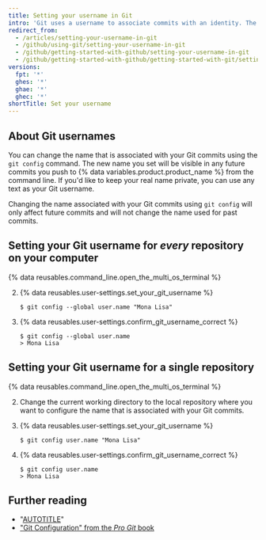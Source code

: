 ```yaml
---
title: Setting your username in Git
intro: 'Git uses a username to associate commits with an identity. The Git username is not the same as your {% data variables.product.product_name %} username.'
redirect_from:
  - /articles/setting-your-username-in-git
  - /github/using-git/setting-your-username-in-git
  - /github/getting-started-with-github/setting-your-username-in-git
  - /github/getting-started-with-github/getting-started-with-git/setting-your-username-in-git
versions:
  fpt: '*'
  ghes: '*'
  ghae: '*'
  ghec: '*'
shortTitle: Set your username
---
```

## About Git usernames
You can change the name that is associated with your Git commits using the `git config` command. The new name you set will be visible in any future commits you push to {% data variables.product.product_name %} from the command line. If you'd like to keep your real name private, you can use any text as your Git username.

Changing the name associated with your Git commits using `git config` will only affect future commits and will not change the name used for past commits.

## Setting your Git username for _every_ repository on your computer

{% data reusables.command_line.open_the_multi_os_terminal %}

2. {% data reusables.user-settings.set_your_git_username %}
   ```shell
   $ git config --global user.name "Mona Lisa"
   ```

3. {% data reusables.user-settings.confirm_git_username_correct %}
   ```shell
   $ git config --global user.name
   > Mona Lisa
   ```

## Setting your Git username for a single repository

{% data reusables.command_line.open_the_multi_os_terminal %}

2. Change the current working directory to the local repository where you want to configure the name that is associated with your Git commits.

3. {% data reusables.user-settings.set_your_git_username %}
   ```shell
   $ git config user.name "Mona Lisa"
   ```

3. {% data reusables.user-settings.confirm_git_username_correct %}
   ```shell
   $ git config user.name
   > Mona Lisa
   ```

## Further reading

- "[AUTOTITLE](/account-and-profile/setting-up-and-managing-your-personal-account-on-github/managing-email-preferences/setting-your-commit-email-address)"
- ["Git Configuration" from the _Pro Git_ book](https://git-scm.com/book/en/Customizing-Git-Git-Configuration)
